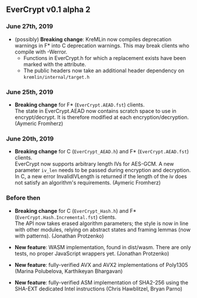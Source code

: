 ## EverCrypt v0.1 alpha 2

### June 27th, 2019

- (possibly) **Breaking change**: KreMLin now compiles deprecation warnings in
  F\* into C deprecation warnings. This may break clients who compile with -Werror.
  - Functions in EverCrypt.h for which a replacement exists have been marked
    with the attribute.
  - The public headers now take an additional header dependency on
    `kremlin/internal/target.h`

### June 25th, 2019

- **Breaking change** for F\* (`EverCrypt.AEAD.fst`) clients.  
  The state in EverCrypt.AEAD now contains scratch space to use in
  encrypt/decrypt. It is therefore modified at each encryption/decryption.
  (Aymeric Fromherz)

### June 20th, 2019

- **Breaking change** for C (`EverCrypt_AEAD.h`) and F\* (`EverCrypt.AEAD.fst`) clients.  
  EverCrypt now supports arbitrary length IVs for AES-GCM. A new
  parameter `iv_len` needs to be passed during encryption and decryption. In C, a
  new error InvalidIVLength is returned if the length of the iv does not satisfy
  an algorithm's requirements. (Aymeric Fromherz)

### Before then

- **Breaking change** for C (`EverCrypt_Hash.h`) and F\*
  (`EverCrypt.Hash.Incremental.fst`) clients.  
  The API now takes erased algorithm parameters; the style is now in line with
  other modules, relying on abstract states and framing lemmas (now with
  patterns). (Jonathan Protzenko)

- **New feature**: WASM implementation, found in dist/wasm. There are only
  tests, no proper JavaScript wrappers yet. (Jonathan Protzenko)

- **New feature**: fully-verified AVX and AVX2 implementations of Poly1305
  (Marina Polubelova, Karthikeyan Bhargavan)

- **New feature**: fully-verified ASM implementation of SHA2-256 using the
  SHA-EXT dedicated Intel instructions (Chris Hawblitzel, Bryan Parno)
